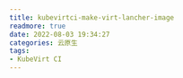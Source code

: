 ```yaml
---
title: kubevirtci-make-virt-lancher-image
readmore: true
date: 2022-08-03 19:34:27
categories: 云原生
tags:
- KubeVirt CI
---
```




